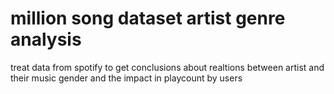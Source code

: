 # million song dataset artist genre analysis
 treat data from spotify to get conclusions about realtions between artist and their music gender and the impact in playcount by users
